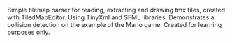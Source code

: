 Simple tilemap parser for reading, extracting and drawing tmx files, created with TiledMapEditor. Using TinyXml and SFML libraries. 
Demonstrates a collision detection on the example of the Mario game. Created for learning purposes only.
